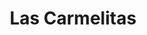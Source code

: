 ---
title: "Las Carmelitas"
url: /ciudad-autonoma-de-buenos-aires/las-carmelitas/
shop: Kleidung
---